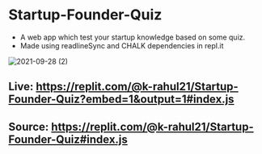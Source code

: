 # Startup-Founder-Quiz
- A web app which test your startup knowledge based on some quiz.
- Made using readlineSync and CHALK dependencies in repl.it

![2021-09-28 (2)](https://user-images.githubusercontent.com/71124220/135076126-4363baf2-0404-4711-9185-dc9617704c35.png)


## Live: https://replit.com/@k-rahul21/Startup-Founder-Quiz?embed=1&output=1#index.js
## Source: https://replit.com/@k-rahul21/Startup-Founder-Quiz#index.js

